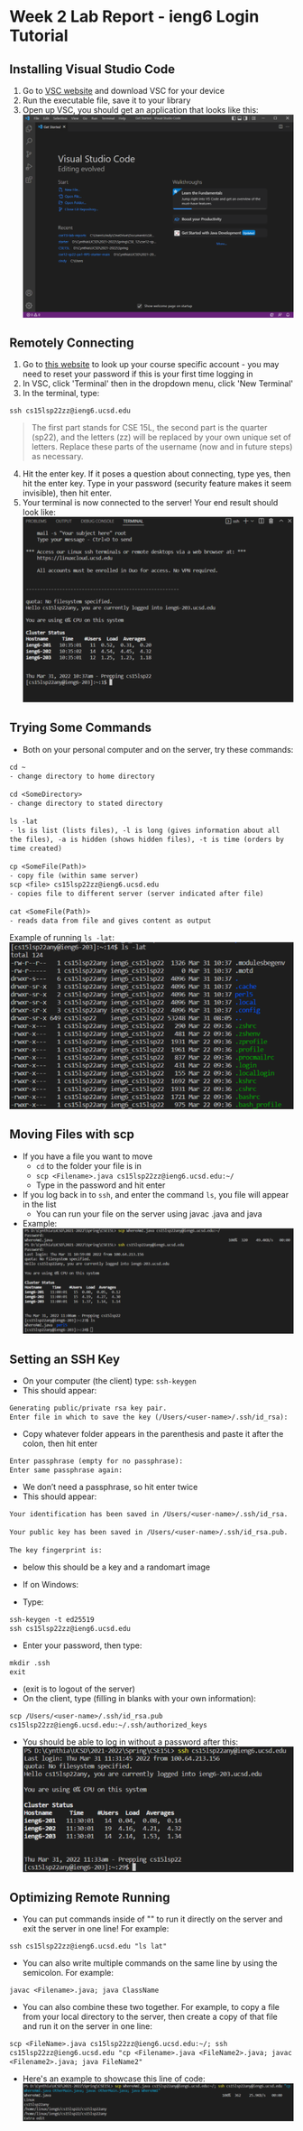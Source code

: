 # Week 2 Lab Report - ieng6 Login Tutorial

## Installing Visual Studio Code

1. Go to [VSC website](https://code.visualstudio.com/) and download VSC for your device
2. Run the executable file, save it to your library
3. Open up VSC, you should get an application that looks like this:
![Image](VSC-startup-page.PNG)

## Remotely Connecting
1. Go to [this website](https://sdacs.ucsd.edu/~icc/index.php) to look up your course specific account - you may need to reset your password if this is your first time logging in
2. In VSC, click 'Terminal' then in the dropdown menu, click 'New Terminal'
3. In the terminal, type:
```
ssh cs15lsp22zz@ieng6.ucsd.edu
```
> The first part stands for CSE 15L, the second part is the quarter (sp22), and the letters (zz) will be replaced by your own unique set of letters. Replace these parts of the username (now and in future steps) as necessary.

4. Hit the enter key. If it poses a question about connecting, type yes, then hit the enter key. Type in your password (security feature makes it seem invisible), then hit enter.
5. Your terminal is now connected to the server! Your end result should look like:
![Image](terminal-connect-server.PNG)

## Trying Some Commands
- Both on your personal computer and on the server, try these commands:
```
cd ~
- change directory to home directory

cd <SomeDirectory>
- change directory to stated directory

ls -lat
- ls is list (lists files), -l is long (gives information about all the files), -a is hidden (shows hidden files), -t is time (orders by time created)

cp <SomeFile(Path)>
- copy file (within same server)
scp <file> cs15lsp22zz@ieng6.ucsd.edu
- copies file to different server (server indicated after file)

cat <SomeFile(Path)>
- reads data from file and gives content as output
```

Example of running `ls -lat`:
![Image](ls-lat.PNG)

## Moving Files with scp
- If you have a file you want to move
  - `cd` to the folder your file is in
  - `scp <Filename>.java cs15lsp22zz@ieng6.ucsd.edu:~/`
  - Type in the password and hit enter
- If you log back in to `ssh`, and enter the command `ls`, you file will appear in the list
  - You can run your file on the server using javac <Filename>.java and java <SomeClass>
- Example:
![Image](scp.PNG)

## Setting an SSH Key
- On your computer (the client) type: `ssh-keygen`
- This should appear:
```
Generating public/private rsa key pair.
Enter file in which to save the key (/Users/<user-name>/.ssh/id_rsa):
```
- Copy whatever folder appears in the parenthesis and paste it after the colon, then hit enter

```
Enter passphrase (empty for no passphrase): 
Enter same passphrase again: 
```
- We don’t need a passphrase, so hit enter twice
- This should appear:
```
Your identification has been saved in /Users/<user-name>/.ssh/id_rsa.

Your public key has been saved in /Users/<user-name>/.ssh/id_rsa.pub.

The key fingerprint is:
```
- below this should be a key and a randomart image

- If on Windows:
- Type:
```
ssh-keygen -t ed25519
ssh cs15lsp22zz@ieng6.ucsd.edu
```
- Enter your password, then type:
```
mkdir .ssh
exit
```
- (exit is to logout of the server)
- On the client, type (filling in blanks with your own information):
``` 
scp /Users/<user-name>/.ssh/id_rsa.pub cs15lsp22zz@ieng6.ucsd.edu:~/.ssh/authorized_keys
```
- You should be able to log in without a password after this:
![Image](no-password.PNG)

## Optimizing Remote Running
- You can put commands inside of "" to run it directly on the server and exit the server in one line! For example:
```
ssh cs15lsp22zz@ieng6.ucsd.edu "ls lat"
```
- You can also write multiple commands on the same line by using the semicolon. For example:
```
javac <Filename>.java; java ClassName
```
- You can also combine these two together. For example, to copy a file from your local directory to the server, then create a copy of that file and run it on the server in one line:
```
scp <FileName>.java cs15lsp22zz@ieng6.ucsd.edu:~/; ssh cs15lsp22zz@ieng6.ucsd.edu "cp <Filename>.java <FileName2>.java; javac <Filename2>.java; java FileName2"
```
- Here's an example to showcase this line of code:
![Image](combine-code.PNG)